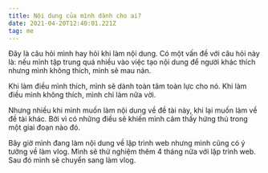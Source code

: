 ```yaml
---
title: Nội dung của mình dành cho ai?
date: 2021-04-20T12:40:01.221Z
tag: me
---
```

Đây là câu hỏi mình hay hỏi khi làm nội dung. Có một vấn đề với câu hỏi này là: nếu mình tập trung quá nhiều vào việc tạo nội dung để người khác thích nhưng mình không thích, mình sẽ mau nản.

Khi làm điều mình thích, mình sẽ dành toàn tâm toàn lực cho nó. Khi làm điều mình không thích, mình chỉ làm nữa vời. 

Nhưng nhiều khi mình muốn làm nội dung về đề tài này, khi lại muốn làm về đề tài khác. Bởi vì có những điều sẽ khiến mình cảm thấy hứng thú trong một giai đoạn nào đó. 

Bây giờ mình đang làm nội dung về lập trình web nhưng mình cũng có ý tưởng về làm vlog. Mình sẽ thử nghiệm thêm 4 tháng nữa với lập trình web. Sau đó mình sẽ chuyển sang làm vlog.